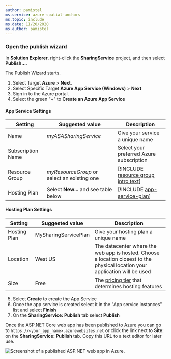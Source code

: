 ```yaml
---
author: pamistel
ms.service: azure-spatial-anchors
ms.topic: include
ms.date: 11/20/2020
ms.author: pamistel
---
```

### Open the publish wizard

In **Solution Explorer**, right-click the **SharingService** project, and then select **Publish...**.

The Publish Wizard starts. 

1. Select Target **Azure** > **Next**. 
1. Select Specific Target **Azure App Service (Windows)** > **Next**
1. Sign in to the Azure portal.
1. Select the green "+" to **Create an Azure App Service**

#### App Service Settings
| Setting | Suggested value | Description |
|-|-|-|
|Name| _myASASharingService_ | Give your service a unique name |
|Subscription Name | | Select your preferred Azure subscription |
|Resource Group |_myResourceGroup_ or select an existing one | [!INCLUDE [resource group intro text](./resource-group.md)] |
|Hosting Plan | Select **New...** and see table below | [!INCLUDE [app-service-plan](./app-service-plan.md)] |
 
#### Hosting Plan Settings        
| Setting | Suggested value | Description |
|-|-|-|
|Hosting Plan| MySharingServicePlan | Give your hosting plan a unique name |
| Location | West US | The datacenter where the web app is hosted. Choose a location closest to the physical location your application will be used |
| Size | Free | The [pricing tier](https://azure.microsoft.com/pricing/details/app-service/?ref=microsoft.com&utm_source=microsoft.com&utm_medium=docs&utm_campaign=visualstudio) that determines hosting features |

5. Select **Create** to create the App Service
6. Once the app service is created select it in the "App service instances" list and select **Finish**
7. On the **SharingService: Publish** tab select **Publish**

Once the ASP.NET Core web app has been published to Azure you can go to `https://<your_app_name>.azurewebsites.net` or click the link next to **Site:** on the **SharingService: Publish** tab. Copy this URL to a text editor for later use.

  ![Screenshot of a published ASP.NET web app in Azure.](./media/spatial-anchors-azure/web-app-running-live.png)
